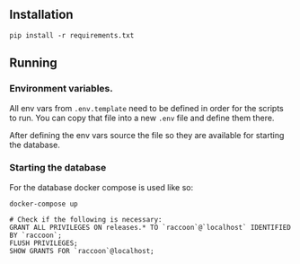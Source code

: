 ## Installation

```pip install -r requirements.txt```

## Running

### Environment variables.
All env vars from `.env.template` need to be defined in order for the scripts to run.
You can copy that file into a new `.env` file and define them there.

After defining the env vars source the file so they are available for starting the database.

### Starting the database
For the database docker compose is used like so:
```
docker-compose up
```

```
# Check if the following is necessary:
GRANT ALL PRIVILEGES ON releases.* TO `raccoon`@`localhost` IDENTIFIED BY `raccoon`;
FLUSH PRIVILEGES;
SHOW GRANTS FOR `raccoon`@localhost;
```

